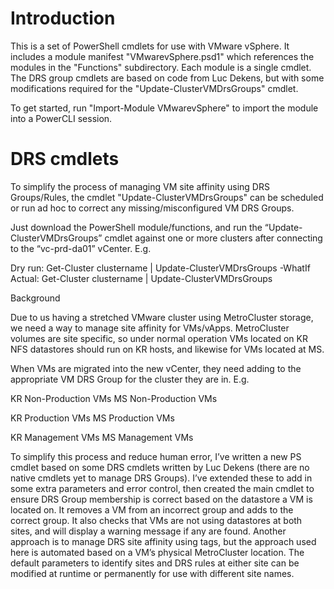 Introduction
============

This is a set of PowerShell cmdlets for use with VMware vSphere.  It includes a module manifest "VMwarevSphere.psd1" which references the modules in the "Functions" subdirectory.  Each module is a single cmdlet.  The DRS group cmdlets are based on code from Luc Dekens, but with some modifications required for the "Update-ClusterVMDrsGroups" cmdlet.

To get started, run "Import-Module VMwarevSphere" to import the module into a PowerCLI session.

DRS cmdlets
===========

To simplify the process of managing VM site affinity using DRS Groups/Rules, the cmdlet "Update-ClusterVMDrsGroups" can be scheduled or run ad hoc to correct any missing/misconfigured VM DRS Groups.

Just download the PowerShell module/functions, and run the “Update-ClusterVMDrsGroups” cmdlet against one or more clusters after connecting to the “vc-prd-da01” vCenter.  E.g.

Dry run:      Get-Cluster clustername | Update-ClusterVMDrsGroups -WhatIf
Actual:       Get-Cluster clustername | Update-ClusterVMDrsGroups

Background

Due to us having a stretched VMware cluster using MetroCluster storage, we need a way to manage site affinity for VMs/vApps.  MetroCluster volumes are site specific, so under normal operation VMs located on KR NFS datastores should run on KR hosts, and likewise for VMs located at MS.

When VMs are migrated into the new vCenter, they need adding to the appropriate VM DRS Group for the cluster they are in.  E.g.

KR Non-Production VMs
MS Non-Production VMs

KR Production VMs
MS Production VMs

KR Management VMs
MS Management VMs

To simplify this process and reduce human error, I’ve written a new PS cmdlet based on some DRS cmdlets written by Luc Dekens (there are no native cmdlets yet to manage DRS Groups).  I’ve extended these to add in some extra parameters and error control, then created the main cmdlet to ensure DRS Group membership is correct based on the datastore a VM is located on.  It removes a VM from an incorrect group and adds to the correct group.  It also checks that VMs are not using datastores at both sites, and will display a warning message if any are found.  Another approach is to manage DRS site affinity using tags, but the approach used here is automated based on a VM’s physical MetroCluster location.  The default parameters to identify sites and DRS rules at either site can be modified at runtime or permanently for use with different site names.
